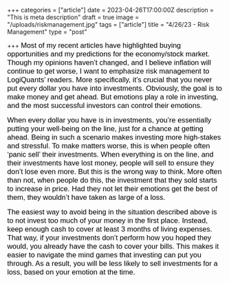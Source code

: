 +++
categories = ["article"]
date = 2023-04-26T17:00:00Z
description = "This is meta description"
draft = true
image = "/uploads/riskmanagement.jpg"
tags = ["article"]
title = "4/26/23 - Risk Management"
type = "post"

+++
<span style="color:black"><span style="font-family:Arial; font-size:1.2em;">Most of my recent articles have highlighted buying opportunities and my predictions for the economy/stock market. Though my opinions haven’t changed, and I believe inflation will continue to get worse, I want to emphasize risk management to LogiQuants’ readers. More specifically, it’s crucial that you never put every dollar you have into investments. Obviously, the goal is to make money and get ahead. But emotions play a role in investing, and the most successful investors can control their emotions.</span></span>

<span style="color:black"><span style="font-family:Arial; font-size:1.2em;">When every dollar you have is in investments, you’re essentially putting your well-being on the line, just for a chance at getting ahead. Being in such a scenario makes investing more high-stakes and stressful. To make matters worse, this is when people often ‘panic sell’ their investments. When everything is on the line, and their investments have lost money, people will sell to ensure they don’t lose even more. But this is the wrong way to think. More often than not, when people do this, the investment that they sold starts to increase in price. Had they not let their emotions get the best of them, they wouldn’t have taken as large of a loss.</span></span>

<span style="color:black"><span style="font-family:Arial; font-size:1.2em;">The easiest way to avoid being in the situation described above is to not invest too much of your money in the first place. Instead, keep enough cash to cover at least 3 months of living expenses. That way, if your investments don’t perform how you hoped they would, you already have the cash to cover your bills. This makes it easier to navigate the mind games that investing can put you through. As a result, you will be less likely to sell investments for a loss, based on your emotion at the time.</span></span>
